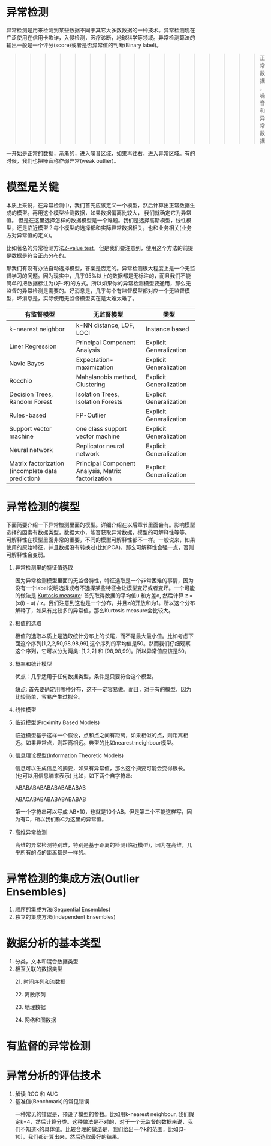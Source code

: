 # 异常检测
异常检测是用来检测到某些数据不同于其它大多数数据的一种技术。异常检测现在广泛使用在信用卡欺诈，入侵检测，医疗诊断，地球科学等领域。异常检测算法的输出一般是一个评分(score)或者是否异常值的判断(Binary label)。

>>>>>>>>>>>>>>>>>正常数据，噪音和异常数据

一开始是正常的数据，渐渐的，进入噪音区域，如果再往右，进入异常区域。有的时候，我们也把噪音称作弱异常(weak outlier)。
# 模型是关键
本质上来说，在异常检测中，我们首先应该定义一个模型，然后计算出正常数据生成的模型。再用这个模型检测数据，如果数据偏离比较大， 我们就确定它为异常值。
但是在这里选择怎样的数据模型是一个难题。我们是选择高斯模型，线性模型，还是临近模型？每个模型的选择都和实际异常数据相关，也和业务相关(业务方对异常值的定义)。

比如著名的异常检测方法[Z-value test](https://en.wikipedia.org/wiki/Z-test)，但是我们要注意到，使用这个方法的前提是数据是符合正态分布的。

那我们有没有办法自动选择模型，答案是否定的。异常检测很大程度上是一个无监督学习的问题。因为现实中，几乎95%以上的数据都是无标注的，而且我们不能简单的把数据标注为(好-坏)的方式。所以如果你的异常检测模型要通用，那么无监督的异常检测是需要的。好消息是，几乎每个有监督模型都对应一个无监督模型，坏消息是，实际使用无监督模型实在是太难太难了。

| 有监督模型 | 无监督模型 | 类型 |
|---|---|---|
| k-nearest neighbor | k-NN distance, LOF, LOCI | Instance based
| Liner Regression | Principal Component Analysis | Explicit Generalization
| Navie Bayes | Expectation-maximization | Explicit Generalization
| Rocchio | Mahalanobis method, Clustering | Explicit Generalization
| Decision Trees, Random Forest | Isolation Trees, Isolation Forests | Explicit Generalization
| Rules-based | FP-Outlier | Explicit Generalization
| Support vector machine | one class support vector machine | Explicit Generalization
| Neural network | Replicator neural network | Explicit Generalization
| Matrix factorization (incomplete data prediction) | Principal Component Analysis, Matrix factorization | Explicit Generalization


# 异常检测的模型
下面简要介绍一下异常检测里面的模型。详细介绍在以后章节里面会有。影响模型选择的因素有数据类型，数据大小，能否获取异常数据，模型的可解释性等等。
可解释性在模型里面非常的重要，不同的模型可解释性都不一样。一般说来，如果使用的原始特征，并且数据没有转换过(比如PCA)，那么可解释性会强一点，否则可解释性会变弱。

1. 异常检测里的特征值选取 </p>
    因为异常检测模型里面的无监督特性，特征选取是一个非常困难的事情，因为没有一个label说明选择或者不选择某些特征会让模型变好或者变坏。一个可能的做法是 [Kurtosis measure](https://en.wikipedia.org/wiki/Kurtosis): 首先取得数据的平均值u 和方差o, 然后计算 z = (x(i) - u) / z。我们注意到这也是一个分布，并且z的开放和为1。所以这个分布解释了，如果有比较多的异常值，那么Kurtosis measure会比较大。
2. 极值的选取 </p>
    极值的选取本质上是选取统计分布上的长尾，而不是最大最小值。比如考虑下面这个序列[1,2,2,50,98,98,99],这个序列的平均值是50。然而我们仔细观察这个序列，它可以分为两类: [1,2,2] 和 [98,98,99]。所以异常值应该是50。
3. 概率和统计模型 </p>
    优点：几乎适用于任何数据类型，条件是只要符合这个模型。 </p>
    缺点: 首先要确定用哪种分布，这不一定容易做。而且，对于有的模型，因为比较简单，容易产生过拟合。
4. 线性模型 </p>

5. 临近模型(Proximity Based Models) </p>
    临近模型基于这样一个假设，点和点之间有距离，如果相似的点，则距离相近。如果异常点，则距离相远。典型的比如nearest-neighbour模型。
6. 信息理论模型(Information Theoretic Models) </p>
    信息可以生成信息的摘要，如果有异常值，那么这个摘要可能会变得很长。(也可以用信息墒来表示)
    比如，如下两个自字符串:

    ABABABABABABABABABAB
    
    ABACABABABABABABABAB
    </p>
    第一个字符串可以写成 AB*10，也就是10个AB。但是第二个不能这样写，因为有C，所以我们称C为这里的异常值。
7. 高维异常检测 </p>
    高维的异常检测特别难，特别是基于距离的检测(临近模型)，因为在高维，几乎所有的点的距离都是一样的。

# 异常检测的集成方法(Outlier Ensembles)
1. 顺序的集成方法(Sequential Ensembles)
2. 独立的集成方法(Independent Ensembles)

# 数据分析的基本类型
1. 分类，文本和混合数据类型
2. 相互关联的数据类型 </p>
    21. 时间序列和流数据 </p>
    22. 离散序列 </p>
    23. 地理数据 </p>
    24. 网络和图数据 </p>

# 有监督的异常检测

# 异常分析的评估技术
1. 解读 ROC 和 AUC
2. 基准值(Benchmark)的常见错误 </p>
    一种常见的错误是，预设了模型的参数。比如用k-nearest neighbour, 我们假定k=4，然后计算分类。这种做法是不对的，对于一个无监督的数据来说，我们不知道k的具体值。比较合理的做法是，我们给出一个k的范围，比如[3-10]，我们都计算出来，然后选取最好的结果。
